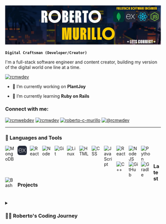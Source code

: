 
![Banner](https://github.com/rcm-webdev/rcm-webdev/raw/main/banner-2.webp)

**`Digital Craftsman (Developer/Creator)`**

I'm a full-stack software engineer and content creator, building my version of the digital world one line at a time. 


<p align="left"> <a href="https://twitter.com/rcmwdev" target="blank"><img src="https://img.shields.io/twitter/follow/rcmwdev?logo=twitter&style=for-the-badge" alt="rcmwdev" /></a> </p>

- 🔭 I’m currently working on **PlantJoy**

- 🌱 I’m currently learning **Ruby on Rails**

<h3 align="left">Connect with me:</h3>
<p align="left">
<a href="https://dev.to/rcmwebdev" target="blank"><img align="center" src="https://raw.githubusercontent.com/rahuldkjain/github-profile-readme-generator/master/src/images/icons/Social/devto.svg" alt="rcmwebdev" height="30" width="40" /></a>
<a href="https://twitter.com/rcmwdev" target="blank"><img align="center" src="https://raw.githubusercontent.com/rahuldkjain/github-profile-readme-generator/master/src/images/icons/Social/twitter.svg" alt="rcmwdev" height="30" width="40" /></a>
<a href="https://linkedin.com/in/roberto-c-murillo" target="blank"><img align="center" src="https://raw.githubusercontent.com/rahuldkjain/github-profile-readme-generator/master/src/images/icons/Social/linked-in-alt.svg" alt="roberto-c-murillo" height="30" width="40" /></a>
<a href="https://hashnode.com/@rcmwdev" target="blank"><img align="center" src="https://raw.githubusercontent.com/rahuldkjain/github-profile-readme-generator/master/src/images/icons/Social/hashnode.svg" alt="@rcmwdev" height="30" width="40" /></a>
</p>

---

### 🧰 Languages and Tools

<img align="left" alt="MongoDB" width="30px" style="padding-right:10px;" src="https://cdn.jsdelivr.net/gh/devicons/devicon/icons/java/java-original.svg"/>
<img align="left" alt="Express" width="30px" style="padding-right:10px;" src="https://github.com/rcm-webdev/rcm-webdev/blob/main/skill-icons--expressjs-dark.svg" />
<img align="left" alt="React" width="30px" style="padding-right:10px;" src="https://cdn.jsdelivr.net/gh/devicons/devicon/icons/typescript/typescript-plain.svg" />
<img align="left" alt="Node" width="30px" style="padding-right:10px;" src="https://cdn.jsdelivr.net/gh/devicons/devicon/icons/angularjs/angularjs-plain.svg" />
<img align="left" alt="Git" width="30px" style="padding-right:10px;" src="https://cdn.jsdelivr.net/gh/devicons/devicon/icons/git/git-original.svg" />
<img align="left" alt="Linux" width="30px" style="padding-right:10px;" src="https://cdn.jsdelivr.net/gh/devicons/devicon/icons/linux/linux-original.svg" />
<img align="left" alt="HTML" width="30px" style="padding-right:10px;" src="https://cdn.jsdelivr.net/gh/devicons/devicon/icons/html5/html5-plain.svg" />
<img align="left" alt="CSS" width="30px" style="padding-right:10px;" src="https://cdn.jsdelivr.net/gh/devicons/devicon/icons/css3/css3-plain.svg" />
<img align="left" alt="JavaScript" width="30px" style="padding-right:10px;" src="https://cdn.jsdelivr.net/gh/devicons/devicon/icons/javascript/javascript-plain.svg" />
<img align="left" alt="React" width="30px" style="padding-right:10px;" src="https://cdn.jsdelivr.net/gh/devicons/devicon/icons/react/react-original.svg" />
<img align="left" alt="NodeJS" width="30px" style="padding-right:10px;" src="https://cdn.jsdelivr.net/gh/devicons/devicon/icons/nodejs/nodejs-original.svg" />
<img align="left" alt="Python" width="30px" style="padding-right:10px;" src="https://cdn.jsdelivr.net/gh/devicons/devicon/icons/python/python-plain.svg" />
<img align="left" alt="C++" width="30px" style="padding-right:10px;" src="https://cdn.jsdelivr.net/gh/devicons/devicon/icons/cplusplus/cplusplus-line.svg" />
<img align="left" alt="GitHub" width="30px" style="padding-right:10px;" src="https://cdn.jsdelivr.net/gh/devicons/devicon/icons/github/github-original.svg" />
<img align="left" alt="Gradle" width="30px" style="padding-right:10px;" src="https://cdn.jsdelivr.net/gh/devicons/devicon/icons/gradle/gradle-plain.svg" />
<img align="left" alt="Bash" width="30px" style="padding-right:10px;" src="https://cdn.jsdelivr.net/gh/devicons/devicon/icons/bash/bash-original.svg" />
<br />

#

###  Latest Projects


#



#

<details>
 <summary><h3>👨‍💻 Roberto's Coding Journey</h3></summary>
 

 
[twitter]: https://twitter.com/rcmwdev
[linkedin]: https://www.linkedin.com/in/roberto-c-murillo/
